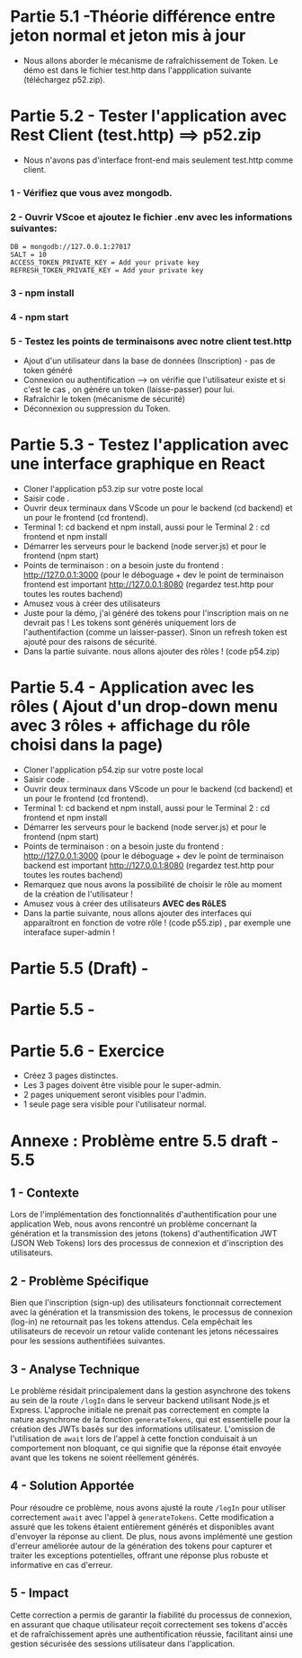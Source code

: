 # Partie 5.1 -Théorie différence entre jeton normal et jeton mis à jour
- Nous allons aborder le mécanisme de rafraîchissement de Token. Le démo est dans le fichier test.http dans l'appplication suivante (téléchargez p52.zip).

# Partie 5.2 - Tester l'application avec Rest Client (test.http) ==> p52.zip
- Nous n'avons pas d'interface front-end mais seulement test.http comme client.
### 1 - Vérifiez que vous avez mongodb.
### 2 - Ouvrir VScoe et ajoutez le fichier .env avec les informations suivantes: 

```ssh
DB = mongodb://127.0.0.1:27017
SALT = 10
ACCESS_TOKEN_PRIVATE_KEY = Add your private key
REFRESH_TOKEN_PRIVATE_KEY = Add your private key
```
### 3 - npm install
### 4 - npm start
### 5 - Testez les points de terminaisons avec notre client test.http

- Ajout d'un utilisateur dans la base de données (Inscription) - pas de token généré
- Connexion ou authentification --> on vérifie que l'utilisateur existe et si c'est le cas , on génére un token (laisse-passer) pour lui.
- Rafraîchir le token (mécanisme de sécurité)
- Déconnexion ou suppression du Token.

# Partie 5.3 - Testez l'application avec une interface graphique en React

- Cloner l'application p53.zip sur votre poste local
- Saisir code .
- Ouvrir deux terminaux dans VScode un pour le backend (cd backend) et un pour le frontend (cd frontend).
- Terminal 1: cd backend et npm install, aussi pour le Terminal 2 : cd frontend et npm install
- Démarrer les serveurs pour le backend (node server.js) et pour le frontend (npm start)
- Points de terminaison : on a besoin juste du frontend : http://127.0.0.1:3000 (pour le déboguage + dev le point de terminaison frontend est important http://127.0.0.1:8080 (regardez test.http pour toutes les routes bachend)
- Amusez vous à créer des utilisateurs
- Juste pour la démo, j'ai généré des tokens pour l'inscription mais on ne devrait pas ! Les tokens sont générés uniquement lors de l'authentifaction (comme un laisser-passer). Sinon un refresh token est ajouté pour des raisons de sécurité.
-  Dans la partie suivante. nous allons ajouter des rôles ! (code p54.zip) 

# Partie 5.4 - Application avec les rôles ( Ajout d'un drop-down menu avec 3 rôles + affichage du rôle choisi dans la page)

- Cloner l'application p54.zip sur votre poste local
- Saisir code .
- Ouvrir deux terminaux dans VScode un pour le backend (cd backend) et un pour le frontend (cd frontend).
- Terminal 1: cd backend et npm install, aussi pour le Terminal 2 : cd frontend et npm install
- Démarrer les serveurs pour le backend (node server.js) et pour le frontend (npm start)
- Points de terminaison : on a besoin juste du frontend : http://127.0.0.1:3000 (pour le déboguage + dev le point de terminaison backend est important http://127.0.0.1:8080 (regardez test.http pour toutes les routes bachend)
- Remarquez que nous avons la possibilité de choisir le rôle au moment de la création de l'utilisateur !
- Amusez vous à créer des utilisateurs **AVEC des RôLES**
-  Dans la partie suivante, nous allons ajouter des interfaces qui apparaîtront en fonction de votre  rôle ! (code p55.zip) , par exemple une interaface super-admin !


# Partie 5.5 (Draft) -

# Partie 5.5 -

# Partie 5.6 - Exercice
- Créez 3 pages distinctes.
- Les 3 pages doivent être visible pour le super-admin.
- 2 pages uniquement seront visibles pour l'admin.
- 1 seule page sera visible pour l'utilisateur normal.


# Annexe : Problème entre 5.5 draft - 5.5

## 1 - Contexte
Lors de l'implémentation des fonctionnalités d'authentification pour une application Web, nous avons rencontré un problème concernant la génération et la transmission des jetons (tokens) d'authentification JWT (JSON Web Tokens) lors des processus de connexion et d'inscription des utilisateurs.

## 2 - Problème Spécifique
Bien que l'inscription (sign-up) des utilisateurs fonctionnait correctement avec la génération et la transmission des tokens, le processus de connexion (log-in) ne retournait pas les tokens attendus. Cela empêchait les utilisateurs de recevoir un retour valide contenant les jetons nécessaires pour les sessions authentifiées suivantes.

## 3 - Analyse Technique
Le problème résidait principalement dans la gestion asynchrone des tokens au sein de la route `/logIn` dans le serveur backend utilisant Node.js et Express. L'approche initiale ne prenait pas correctement en compte la nature asynchrone de la fonction `generateTokens`, qui est essentielle pour la création des JWTs basés sur des informations utilisateur. L'omission de l'utilisation de `await` lors de l'appel à cette fonction conduisait à un comportement non bloquant, ce qui signifie que la réponse était envoyée avant que les tokens ne soient réellement générés.

## 4 - Solution Apportée
Pour résoudre ce problème, nous avons ajusté la route `/logIn` pour utiliser correctement `await` avec l'appel à `generateTokens`. Cette modification a assuré que les tokens étaient entièrement générés et disponibles avant d'envoyer la réponse au client. De plus, nous avons implémenté une gestion d'erreur améliorée autour de la génération des tokens pour capturer et traiter les exceptions potentielles, offrant une réponse plus robuste et informative en cas d'erreur.

## 5 - Impact
Cette correction a permis de garantir la fiabilité du processus de connexion, en assurant que chaque utilisateur reçoit correctement ses tokens d'accès et de rafraîchissement après une authentification réussie, facilitant ainsi une gestion sécurisée des sessions utilisateur dans l'application.
